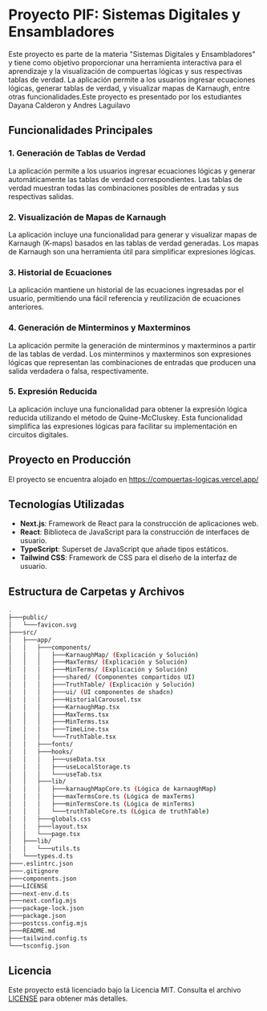 # Proyecto PIF: Sistemas Digitales y Ensambladores

Este proyecto es parte de la materia "Sistemas Digitales y Ensambladores" y tiene como objetivo proporcionar una herramienta interactiva para el aprendizaje y la visualización de compuertas lógicas y sus respectivas tablas de verdad. La aplicación permite a los usuarios ingresar ecuaciones lógicas, generar tablas de verdad, y visualizar mapas de Karnaugh, entre otras funcionalidades.Este proyecto es presentado por los estudiantes Dayana Calderon y Andres Laguilavo

## Funcionalidades Principales

### 1. Generación de Tablas de Verdad

La aplicación permite a los usuarios ingresar ecuaciones lógicas y generar automáticamente las tablas de verdad correspondientes. Las tablas de verdad muestran todas las combinaciones posibles de entradas y sus respectivas salidas.

### 2. Visualización de Mapas de Karnaugh

La aplicación incluye una funcionalidad para generar y visualizar mapas de Karnaugh (K-maps) basados en las tablas de verdad generadas. Los mapas de Karnaugh son una herramienta útil para simplificar expresiones lógicas.


### 3. Historial de Ecuaciones

La aplicación mantiene un historial de las ecuaciones ingresadas por el usuario, permitiendo una fácil referencia y reutilización de ecuaciones anteriores.

### 4. Generación de Minterminos y Maxterminos

La aplicación permite la generación de minterminos y maxterminos a partir de las tablas de verdad. Los minterminos y maxterminos son expresiones lógicas que representan las combinaciones de entradas que producen una salida verdadera o falsa, respectivamente.

### 5. Expresión Reducida

La aplicación incluye una funcionalidad para obtener la expresión lógica reducida utilizando el método de Quine-McCluskey. Esta funcionalidad simplifica las expresiones lógicas para facilitar su implementación en circuitos digitales.

## Proyecto en Producción
El proyecto se encuentra alojado en https://compuertas-logicas.vercel.app/

## Tecnologías Utilizadas

- **Next.js**: Framework de React para la construcción de aplicaciones web.
- **React**: Biblioteca de JavaScript para la construcción de interfaces de usuario.
- **TypeScript**: Superset de JavaScript que añade tipos estáticos.
- **Tailwind CSS**: Framework de CSS para el diseño de la interfaz de usuario.


## Estructura de Carpetas y Archivos
```sh
.
├───public/
│   └───favicon.svg
├───src/
│   ├───app/
│   │   ├───components/
│   │   │   ├───KarnaughMap/ (Explicación y Solución)
│   │   │   ├───MaxTerms/ (Explicación y Solución)
│   │   │   ├───MinTerms/ (Explicación y Solución)
│   │   │   ├───shared/ (Componentes compartidos UI)
│   │   │   ├───TruthTable/ (Explicación y Solución)
│   │   │   ├───ui/ (UI componentes de shadcn)
│   │   │   ├───HistorialCarousel.tsx
│   │   │   ├───KarnaughMap.tsx
│   │   │   ├───MaxTerms.tsx
│   │   │   ├───MinTerms.tsx
│   │   │   ├───TimeLine.tsx
│   │   │   └───TruthTable.tsx
│   │   ├───fonts/
│   │   ├───hooks/
│   │   │   ├───useData.tsx 
│   │   │   ├───useLocalStorage.ts
│   │   │   └───useTab.tsx
│   │   ├───lib/
│   │   │   ├───karnaughMapCore.ts (Lógica de karnaughMap) 
│   │   │   ├───maxTermsCore.ts (Lógica de maxTerms)
│   │   │   ├───minTermsCore.ts (Lógica de minTerms)
│   │   │   └───truthTableCore.ts (Lógica de truthTable)
│   │   ├───globals.css
│   │   ├───layout.tsx
│   │   └───page.tsx
│   ├───lib/
│   │   └───utils.ts
│   └───types.d.ts
├───.eslintrc.json
├───.gitignore
├───components.json
├───LICENSE
├───next-env.d.ts
├───next.config.mjs
├───package-lock.json
├───package.json
├───postcss.config.mjs
├───README.md
├───tailwind.config.ts
└───tsconfig.json

```


## Licencia

Este proyecto está licenciado bajo la Licencia MIT. Consulta el archivo [LICENSE](LICENSE) para obtener más detalles.

